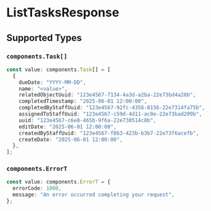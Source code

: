 # ListTasksResponse


## Supported Types

### `components.Task[]`

```typescript
const value: components.Task[] = [
  {
    dueDate: "YYYY-MM-DD",
    name: "<value>",
    relatedObjectUuid: "123e4567-7134-4a3d-a2ba-22e73bd4a28b",
    completedTimestamp: "2025-06-01 12:00:00",
    completedByStaffUuid: "123e4567-92fc-4356-8156-22e7314fa75b",
    assignedToStaffUuid: "123e4567-c59d-4d11-ac0e-22e73bad209b",
    uuid: "123e4567-c6e8-465b-9f6a-22e730514c8b",
    editDate: "2025-06-01 12:00:00",
    createdByStaffUuid: "123e4567-f863-423b-b3b7-22e73f6acefb",
    createDate: "2025-06-01 12:00:00",
  },
];
```

### `components.ErrorT`

```typescript
const value: components.ErrorT = {
  errorCode: 1000,
  message: "An error occurred completing your request",
};
```

